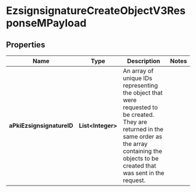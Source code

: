 

# EzsignsignatureCreateObjectV3ResponseMPayload

## Properties

Name | Type | Description | Notes
------------ | ------------- | ------------- | -------------
**aPkiEzsignsignatureID** | **List&lt;Integer&gt;** | An array of unique IDs representing the object that were requested to be created.  They are returned in the same order as the array containing the objects to be created that was sent in the request. | 




